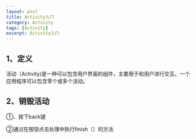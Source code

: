```yaml
---
layout: post
title: Activity入门
category: Activity
tags: [Activity]
excerpt: Activity入门
---
```


## 1、定义 ##

活动（Activity)是一种可以包含用户界面的组件，主要用于和用户进行交互。一个应用程序可以包含零个或多个活动。

## 2、销毁活动 ##

①、按下back键

②通过在按钮点击处理中执行finish（）的方法



